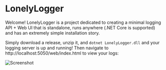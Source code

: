 # LonelyLogger

Welcome! LonelyLogger is a project dedicated to creating a minimal logging API + Web UI that is standalone, runs anywhere (.NET Core is supported) and has an extremely simple installation story.

Simply download a release, unzip it, and `dotnet LonelyLogger.dll` and your logging server is up and running! Then navigate to http://localhost:5050/web/index.html to view your logs:

![Screenshot](https://i.imgur.com/7W7ToSA.png)
